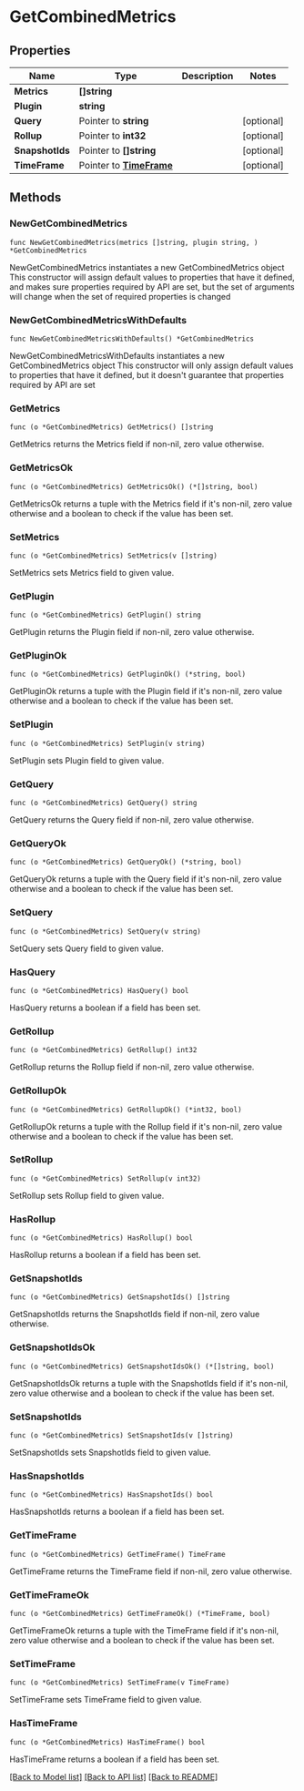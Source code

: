 # GetCombinedMetrics

## Properties

Name | Type | Description | Notes
------------ | ------------- | ------------- | -------------
**Metrics** | **[]string** |  | 
**Plugin** | **string** |  | 
**Query** | Pointer to **string** |  | [optional] 
**Rollup** | Pointer to **int32** |  | [optional] 
**SnapshotIds** | Pointer to **[]string** |  | [optional] 
**TimeFrame** | Pointer to [**TimeFrame**](TimeFrame.md) |  | [optional] 

## Methods

### NewGetCombinedMetrics

`func NewGetCombinedMetrics(metrics []string, plugin string, ) *GetCombinedMetrics`

NewGetCombinedMetrics instantiates a new GetCombinedMetrics object
This constructor will assign default values to properties that have it defined,
and makes sure properties required by API are set, but the set of arguments
will change when the set of required properties is changed

### NewGetCombinedMetricsWithDefaults

`func NewGetCombinedMetricsWithDefaults() *GetCombinedMetrics`

NewGetCombinedMetricsWithDefaults instantiates a new GetCombinedMetrics object
This constructor will only assign default values to properties that have it defined,
but it doesn't guarantee that properties required by API are set

### GetMetrics

`func (o *GetCombinedMetrics) GetMetrics() []string`

GetMetrics returns the Metrics field if non-nil, zero value otherwise.

### GetMetricsOk

`func (o *GetCombinedMetrics) GetMetricsOk() (*[]string, bool)`

GetMetricsOk returns a tuple with the Metrics field if it's non-nil, zero value otherwise
and a boolean to check if the value has been set.

### SetMetrics

`func (o *GetCombinedMetrics) SetMetrics(v []string)`

SetMetrics sets Metrics field to given value.


### GetPlugin

`func (o *GetCombinedMetrics) GetPlugin() string`

GetPlugin returns the Plugin field if non-nil, zero value otherwise.

### GetPluginOk

`func (o *GetCombinedMetrics) GetPluginOk() (*string, bool)`

GetPluginOk returns a tuple with the Plugin field if it's non-nil, zero value otherwise
and a boolean to check if the value has been set.

### SetPlugin

`func (o *GetCombinedMetrics) SetPlugin(v string)`

SetPlugin sets Plugin field to given value.


### GetQuery

`func (o *GetCombinedMetrics) GetQuery() string`

GetQuery returns the Query field if non-nil, zero value otherwise.

### GetQueryOk

`func (o *GetCombinedMetrics) GetQueryOk() (*string, bool)`

GetQueryOk returns a tuple with the Query field if it's non-nil, zero value otherwise
and a boolean to check if the value has been set.

### SetQuery

`func (o *GetCombinedMetrics) SetQuery(v string)`

SetQuery sets Query field to given value.

### HasQuery

`func (o *GetCombinedMetrics) HasQuery() bool`

HasQuery returns a boolean if a field has been set.

### GetRollup

`func (o *GetCombinedMetrics) GetRollup() int32`

GetRollup returns the Rollup field if non-nil, zero value otherwise.

### GetRollupOk

`func (o *GetCombinedMetrics) GetRollupOk() (*int32, bool)`

GetRollupOk returns a tuple with the Rollup field if it's non-nil, zero value otherwise
and a boolean to check if the value has been set.

### SetRollup

`func (o *GetCombinedMetrics) SetRollup(v int32)`

SetRollup sets Rollup field to given value.

### HasRollup

`func (o *GetCombinedMetrics) HasRollup() bool`

HasRollup returns a boolean if a field has been set.

### GetSnapshotIds

`func (o *GetCombinedMetrics) GetSnapshotIds() []string`

GetSnapshotIds returns the SnapshotIds field if non-nil, zero value otherwise.

### GetSnapshotIdsOk

`func (o *GetCombinedMetrics) GetSnapshotIdsOk() (*[]string, bool)`

GetSnapshotIdsOk returns a tuple with the SnapshotIds field if it's non-nil, zero value otherwise
and a boolean to check if the value has been set.

### SetSnapshotIds

`func (o *GetCombinedMetrics) SetSnapshotIds(v []string)`

SetSnapshotIds sets SnapshotIds field to given value.

### HasSnapshotIds

`func (o *GetCombinedMetrics) HasSnapshotIds() bool`

HasSnapshotIds returns a boolean if a field has been set.

### GetTimeFrame

`func (o *GetCombinedMetrics) GetTimeFrame() TimeFrame`

GetTimeFrame returns the TimeFrame field if non-nil, zero value otherwise.

### GetTimeFrameOk

`func (o *GetCombinedMetrics) GetTimeFrameOk() (*TimeFrame, bool)`

GetTimeFrameOk returns a tuple with the TimeFrame field if it's non-nil, zero value otherwise
and a boolean to check if the value has been set.

### SetTimeFrame

`func (o *GetCombinedMetrics) SetTimeFrame(v TimeFrame)`

SetTimeFrame sets TimeFrame field to given value.

### HasTimeFrame

`func (o *GetCombinedMetrics) HasTimeFrame() bool`

HasTimeFrame returns a boolean if a field has been set.


[[Back to Model list]](../README.md#documentation-for-models) [[Back to API list]](../README.md#documentation-for-api-endpoints) [[Back to README]](../README.md)


